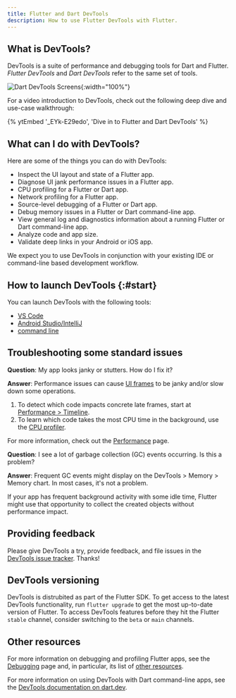 ```yaml
---
title: Flutter and Dart DevTools
description: How to use Flutter DevTools with Flutter.
---
```


## What is DevTools?

DevTools is a suite of performance and debugging tools
for Dart and Flutter.
_Flutter DevTools_ and _Dart DevTools_ refer to the
same set of tools.

![Dart DevTools Screens](/assets/images/docs/tools/devtools/dart-devtools.webp){:width="100%"}

For a video introduction to DevTools, check out
the following deep dive and use-case walkthrough:

{% ytEmbed '_EYk-E29edo', 'Dive in to Flutter and Dart DevTools' %}

## What can I do with DevTools?

Here are some of the things you can do with DevTools:

* Inspect the UI layout and state of a Flutter app.
* Diagnose UI jank performance issues in a Flutter app.
* CPU profiling for a Flutter or Dart app.
* Network profiling for a Flutter app.
* Source-level debugging of a Flutter or Dart app.
* Debug memory issues in a Flutter or Dart
  command-line app.
* View general log and diagnostics information
  about a running Flutter or Dart
  command-line app.
* Analyze code and app size.
* Validate deep links in your Android or iOS app.

We expect you to use DevTools in conjunction with
your existing IDE or command-line based development workflow.

<a id="how-do-i-install-devtools"></a>
<a id="install-devtools"></a>

## How to launch DevTools {:#start}

You can launch DevTools with the following tools:

* [VS Code][]
* [Android Studio/IntelliJ][]
* [command line][]

## Troubleshooting some standard issues

**Question**: My app looks janky or stutters.
  How do I fix it?

**Answer**: Performance issues can cause [UI frames][]
  to be janky and/or slow down some operations.

  1. To detect which code impacts concrete late frames,
     start at [Performance > Timeline][].
  2. To learn which code takes the most CPU time in
     the background, use the [CPU profiler][].

For more information, check out the
[Performance][] page.

**Question**: I see a lot of garbage collection (GC) events occurring.
  Is this a problem?

**Answer**: Frequent GC events might display on
  the DevTools > Memory > Memory chart. In most cases,
  it's not a problem.

If your app has frequent background activity with some idle time,
Flutter might use that opportunity to collect the created objects
without performance impact.

[CPU profiler]: /tools/devtools/cpu-profiler
[Performance]: /perf
[Performance > Timeline]: /tools/devtools/performance#timeline-events-tab
[UI frames]: /perf/ui-performance

## Providing feedback

Please give DevTools a try, provide feedback, and file issues
in the [DevTools issue tracker][]. Thanks!

## DevTools versioning

DevTools is distrubited as part of the Flutter SDK. To get access to the latest
DevTools functionality, run `flutter upgrade` to get the most up-to-date version
of Flutter. To access DevTools features before they hit the Flutter `stable`
channel, consider switching to the `beta` or `main` channels.

## Other resources

For more information on debugging and profiling
Flutter apps, see the [Debugging][] page and,
in particular, its list of [other resources][].

For more information on using DevTools with
Dart command-line apps, see the
[DevTools documentation on dart.dev]({{site.dart-site}}/tools/dart-devtools).

[Android Studio/IntelliJ]: /tools/devtools/android-studio
[VS Code]: /tools/devtools/vscode
[command line]: /tools/devtools/cli
[DevTools issue tracker]: {{site.github}}/flutter/devtools/issues
[Debugging]: /testing/debugging
[Other resources]: /testing/debugging#other-resources
